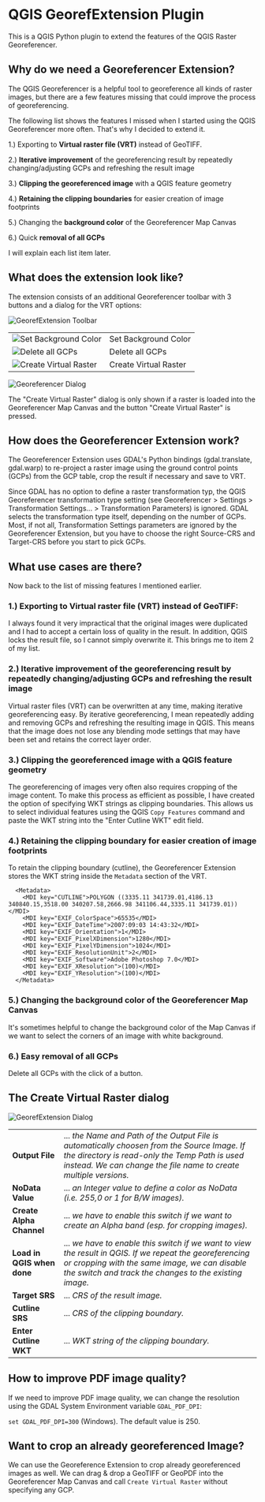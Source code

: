 
# QGIS GeorefExtension Plugin

This is a QGIS Python plugin to extend the features of the QGIS Raster Georeferencer.

## Why do we need a Georeferencer Extension?

The QGIS Georeferencer is a helpful tool to georeference all kinds of raster images, but there are a few features missing that could improve the process of georeferencing.

The following list shows the features I missed when I started using the QGIS Georeferencer more often.
That's why I decided to extend it.

1.) Exporting to **Virtual raster file (VRT)** instead of GeoTIFF.

2.) **Iterative improvement** of the georeferencing result by repeatedly changing/adjusting GCPs and refreshing the result image

3.) **Clipping the georeferenced image** with a QGIS feature geometry

4.) **Retaining the clipping boundaries** for easier creation of image footprints

5.) Changing the **background color** of the Georeferencer Map Canvas

6.) Quick **removal of all GCPs**

I will explain each list item later.

## What does the extension look like?

The extension consists of an additional Georeferencer toolbar with 3 buttons and a dialog for the VRT options:


![GeorefExtension Toolbar](./images/toolbar.jpg)

|         |         |
| ------- | ------- |
| ![Set Background Color](./icons/color.svg) | Set Background Color |
| ![Delete all GCPs](./icons/delete.svg) | Delete all GCPs |
| ![Create Virtual Raster](./icons/go.svg) | Create Virtual Raster |

![Georeferencer Dialog](./images/georeferencer.jpg)

The "Create Virtual Raster" dialog is only shown if a raster is loaded into the Georeferencer Map Canvas and the button "Create Virtual Raster" is pressed.

## How does the Georeferencer Extension work?

The Georeferencer Extension uses GDAL's Python bindings (gdal.translate, gdal.warp) to re-project a raster image using the ground control points (GCPs) from the GCP table, crop the result if necessary and save to VRT.

Since GDAL has no option to define a raster transformation typ, the QGIS Georeferencer transformation type setting (see Georeferencer > Settings > Transformation Settings... > Transformation Parameters) is ignored. GDAL selects the transformation type itself, depending on the number of GCPs.
Most, if not all, Transformation Settings parameters are ignored by the Georeferencer Extension, but you have to choose the right Source-CRS and Target-CRS before you start to pick GCPs.

## What use cases are there?

Now back to the list of missing features I mentioned earlier.

### 1.) Exporting to **Virtual raster file (VRT)** instead of GeoTIFF:

I always found it very impractical that the original images were duplicated and I had to accept a certain loss of quality in the result.
In addition, QGIS locks the result file, so I cannot simply overwrite it. This brings me to item 2 of my list.

### 2.) **Iterative improvement** of the georeferencing result by repeatedly changing/adjusting GCPs and refreshing the result image

Virtual raster files (VRT) can be overwritten at any time, making iterative georeferencing easy.
By iterative georeferencing, I mean repeatedly adding and removing GCPs and refreshing the resulting image in QGIS. 
This means that the image does not lose any blending mode settings that may have been set and retains the correct layer order.

### 3.) **Clipping the georeferenced image** with a QGIS feature geometry

The georeferencing of images very often also requires cropping of the image content.
To make this process as efficient as possible, I have created the option of specifying WKT strings as clipping boundaries.
This allows us to select individual features using the QGIS `Copy Features` command and paste the WKT string into the "Enter Cutline WKT" edit field.

### 4.) **Retaining the clipping boundary** for easier creation of image footprints

To retain the clipping boundary (cutline), the Georeferencer Extension stores the WKT string inside the `Metadata` section of the VRT.

```
  <Metadata>
    <MDI key="CUTLINE">POLYGON ((3335.11 341739.01,4186.13 340840.15,3518.00 340207.58,2666.98 341106.44,3335.11 341739.01))</MDI>
    <MDI key="EXIF_ColorSpace">65535</MDI>
    <MDI key="EXIF_DateTime">2007:09:03 14:43:32</MDI>
    <MDI key="EXIF_Orientation">1</MDI>
    <MDI key="EXIF_PixelXDimension">1280</MDI>
    <MDI key="EXIF_PixelYDimension">1024</MDI>
    <MDI key="EXIF_ResolutionUnit">2</MDI>
    <MDI key="EXIF_Software">Adobe Photoshop 7.0</MDI>
    <MDI key="EXIF_XResolution">(100)</MDI>
    <MDI key="EXIF_YResolution">(100)</MDI>
  </Metadata>
```

### 5.) Changing the **background color** of the Georeferencer Map Canvas

It's sometimes helpful to change the background color of the Map Canvas if we want to select the corners of an image with white background.

### 6.) Easy **removal of all GCPs**

Delete all GCPs with the click of a button.

## The Create Virtual Raster dialog

![GeorefExtension Dialog](./images/dialog.jpg)

|         |         |
| ------- | ------- |
| **Output File** | ... *the Name and Path of the Output File is automatically choosen from the Source Image. If the directory is read-only the Temp Path is used instead. We can change the file name to create multiple versions.* |
| **NoData Value** | ... *an Integer value to define a color as NoData (i.e. 255,0 or 1 for B/W images).* |
| **Create Alpha Channel** | ... *we have to enable this switch if we want to create an Alpha band (esp. for cropping images).* |
| **Load in QGIS when done** | ... *we have to enable this switch if we want to view the result in QGIS. If we repeat the georeferencing or cropping with the same image, we can disable the switch and track the changes to the existing image.* |
| **Target SRS** | ... *CRS of the result image.* |
| **Cutline SRS** | ... *CRS of the clipping boundary.* |
| **Enter Cutline WKT** | ... *WKT string of the clipping boundary.* |

## How to improve PDF image quality?

If we need to improve PDF image quality, we can change the resolution using the GDAL System Environment variable `GDAL_PDF_DPI`:

`set GDAL_PDF_DPI=300` (Windows). The default value is 250.

## Want to crop an already georeferenced Image?

We can use the Georeference Extension to crop already georeferenced images as well.
We can drag & drop a GeoTIFF or GeoPDF into the Georeferencer Map Canvas and call `Create Virtual Raster` without specifying any GCP.

